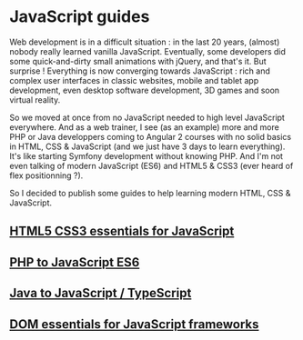 # JavaScript guides

Web development is in a difficult situation : in the last 20 years, (almost) nobody really learned vanilla JavaScript. Eventually, some developers did some quick-and-dirty small animations with jQuery, and that's it. But surprise ! Everything is now converging towards JavaScript : rich and complex user interfaces in classic websites, mobile and tablet app development, even desktop software development, 3D games and soon virtual reality.

So we moved at once from no JavaScript needed to high level JavaScript everywhere. And as a web trainer, I see (as an example) more and more PHP or Java developpers coming to Angular 2 courses with no solid basics in HTML, CSS & JavaScript (and we just have 3 days to learn everything). It's like starting Symfony development without knowing PHP. And I'm not even talking of modern JavaScript (ES6) and HTML5 & CSS3 (ever heard of flex positionning ?).

So I decided to publish some guides to help learning modern HTML, CSS & JavaScript.

## [HTML5 CSS3 essentials for JavaScript](https://cyrilletuzi.github.io/javascript-guides/html-css-essentials.html)

## [PHP to JavaScript ES6](https://cyrilletuzi.github.io/javascript-guides/php-to-javascript.html)

## [Java to JavaScript / TypeScript](https://cyrilletuzi.github.io/javascript-guides/java-to-typescript.html)

## [DOM essentials for JavaScript frameworks](https://cyrilletuzi.github.io/javascript-guides/dom-essentials.html)
